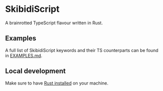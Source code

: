 # SkibidiScript

A brainrotted TypeScript flavour written in Rust.

## Examples
A full list of SkibidiScript keywords and their TS counterparts can be found in  [EXAMPLES.md](EXAMPLES.md).


## Local development
Make sure to have [Rust installed](https://www.rust-lang.org/tools/install) on your machine.
